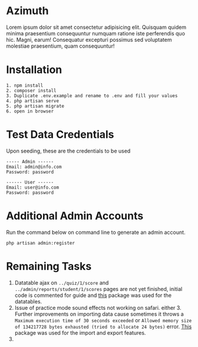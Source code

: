 # Azimuth

Lorem ipsum dolor sit amet consectetur adipisicing elit. Quisquam quidem minima praesentium consequuntur numquam ratione iste perferendis quo hic. Magni, earum! Consequatur excepturi possimus sed voluptatem molestiae praesentium, quam consequuntur!


# Installation

```
1. npm install
2. composer install
3. Duplicate .env.example and rename to .env and fill your values
4. php artisan serve
5. php artisan migrate
6. open in browser
```

# Test Data Credentials

Upon seeding, these are the credentials to be used

```
----- Admin ------
Email: admin@info.com
Password: password

------ User ------
Email: user@info.com
Password: password
```

# Additional Admin Accounts

Run the command below on command line to generate an admin account.

```
php artisan admin:register
```

# Remaining Tasks

1. Datatable ajax on `../quiz/1/score` and `../admin/reports/student/1/scores` pages are not yet finished, initial code is commented for guide and [this](https://github.com/yajra/laravel-datatables) package was used for the datatables.
2. Issue of practice mode sound effects not working on safari.
either 3. Further improvements on importing data cause sometimes it throws a `Maximum execution time of 30 seconds exceeded` or `Allowed memory size of 134217728 bytes exhausted (tried to allocate 24 bytes)` error. [This](https://github.com/Maatwebsite/Laravel-Excel) package was used for the import and export features.
3. 
